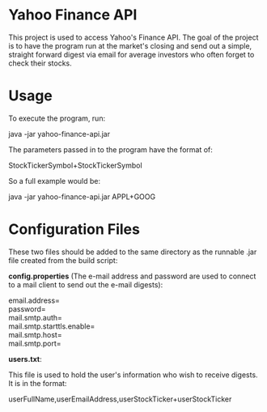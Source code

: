 Yahoo Finance API
=================

This project is used to access Yahoo's Finance API. The goal of the project is to have the program run at the market's closing and send out a simple, straight forward digest via email for average investors who often forget to check their stocks.

Usage
=================

To execute the program, run:

java -jar yahoo-finance-api.jar

The parameters passed in to the program have the format of:

StockTickerSymbol+StockTickerSymbol

So a full example would be:

java -jar yahoo-finance-api.jar APPL+GOOG

Configuration Files
=================

These two files should be added to the same directory as the runnable .jar file created from the build script:

**config.properties** (The e-mail address and password are used to connect to a mail client to send out the e-mail digests):

email.address=  
password=  
mail.smtp.auth=  
mail.smtp.starttls.enable=  
mail.smtp.host=  
mail.smtp.port=  

**users.txt**:

This file is used to hold the user's information who wish to receive digests. It is in the format:

userFullName,userEmailAddress,userStockTicker+userStockTicker
